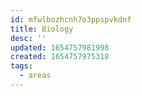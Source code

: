 ```yaml
---
id: mfwlbozhcnh7o3ppspvkdnf
title: Biology
desc: ''
updated: 1654757981998
created: 1654757975318
tags:
  - areas
---
```


